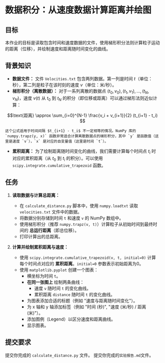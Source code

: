 # 数据积分：从速度数据计算距离并绘图

## 目标

本作业的目标是读取包含时间和速度数据的文件，使用梯形积分法则计算粒子运动的距离（位移），并绘制速度和距离随时间变化的曲线。

## 背景知识

*   **数据文件：** 文件 `Velocities.txt` 包含两列数据。第一列是时间 $t$（单位：秒），第二列是粒子在该时刻的速度 $v$（单位：米/秒）。
*   **梯形积分（离散数据）：** 对于一系列离散的数据点 $(t_0, v_0), (t_1, v_1), \dots, (t_N, v_N)$，速度 $v(t)$ 从 $t_0$ 到 $t_N$ 的积分（即位移或距离）可以通过梯形法则近似计算：
  
  $$\text{距离} \approx \sum_{i=0}^{N-1} \frac{v_i + v_{i+1}}{2} (t_{i+1} - t_i) $$
  
    这个公式适用于时间间隔 $t_{i+1} - t_i$ 不一定相等的情况。NumPy 库的 `numpy.trapz(y, x)` 函数非常适合计算离散数据点的梯形积分，其中 `y` 是函数值（这里是速度 `v`），`x` 是对应的自变量值（这里是时间 `t`）。
*   **累积距离：** 为了绘制距离随时间变化的曲线，我们需要计算每个时间点 $t_i$ 时对应的累积距离（从 $t_0$ 到 $t_i$ 的积分）。可以使用 `scipy.integrate.cumulative_trapezoid` 函数。

## 任务

1.  **读取数据与计算总距离：**
    *   在 `calculate_distance.py` 脚本中，使用 `numpy.loadtxt` 读取 `velocities.txt` 文件中的数据。
    *   将数据分别存储到时间 `t` 和速度 `v` 的 NumPy 数组中。
    *   使用梯形积分（推荐 `numpy.trapz(v, t)`）计算粒子从初始时间到最终时间的 **总运行距离**（即总位移）。
    *   打印计算出的总距离。

2.  **计算并绘制累积距离与速度：**
    *   使用 `scipy.integrate.cumulative_trapezoid(v, t, initial=0)` 计算每个时间点对应的 **累积距离**。`initial=0` 参数表示初始距离为0。
    *   使用 `matplotlib.pyplot` 创建一个图表：
        *   横坐标为时间 `t`。
        *   **在同一张图上** 绘制两条曲线：
            *   速度 `v` 随时间 `t` 的变化曲线。
            *   累积距离 `distance` 随时间 `t` 的变化曲线。
        *   为图表添加合适的标题（例如 "速度与距离随时间变化"）。
        *   为 x 轴和 y 轴添加标签（例如 "时间 (秒)", "速度 (米/秒) / 距离 (米)"）。
        *   添加图例（Legend）以区分速度和距离曲线。
        *   显示图表。



## 提交要求

提交你完成的 `calculate_distance.py` 文件。
提交你完成的`实验报告.md`文件。
